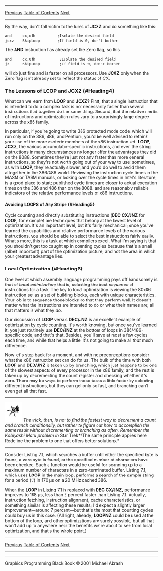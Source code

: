  ------------------------ --------------------------------- --------------------
  [Previous](07-01.html)   [Table of Contents](index.html)   [Next](07-03.html)
  ------------------------ --------------------------------- --------------------

By the way, don't fall victim to the lures of **JCXZ** and do something
like this:

    and     cx,ofh          ;Isolate the desired field
    jcxz    SkipLoop        ;If field is 0, don't bother

The **AND** instruction has already set the Zero flag, so this

    and     cx,0fh           ;Isolate the desired field
    jz      SkipLoop         ;If field is 0, don't bother

will do just fine and is faster on all processors. Use **JCXZ** only
when the Zero flag isn't already set to reflect the status of CX.

### The Lessons of LOOP and JCXZ {#Heading4}

What can we learn from **LOOP** and **JCXZ?** First, that a single
instruction that is intended to do a complex task is not necessarily
faster than several instructions that together do the same thing.
Second, that the relative merits of instructions and optimization rules
vary to a surprisingly large degree across the x86 family.

In particular, if you're going to write 386 protected mode code, which
will run only on the 386, 486, and Pentium, you'd be well advised to
rethink your use of the more esoteric members of the x86 instruction
set. **LOOP, JCXZ,** the various accumulator-specific instructions, and
even the string instructions in many circumstances no longer offer the
advantages they did on the 8088. Sometimes they're just not any faster
than more general instructions, so they're not worth going out of your
way to use; sometimes, as with **LOOP,** they're actually slower, and
you'd do well to avoid them altogether in the 386/486 world. Reviewing
the instruction cycle times in the MASM or TASM manuals, or looking over
the cycle times in Intel's literature, is a good place to start;
published cycle times are closer to actual execution times on the 386
and 486 than on the 8088, and are reasonably reliable indicators of the
relative performance levels of x86 instructions.

#### Avoiding LOOPS of Any Stripe {#Heading5}

Cycle counting and directly substituting instructions (**DEC CX/JNZ**
for **LOOP,** for example) are techniques that belong at the lowest
level of optimization. It's an important level, but it's fairly
mechanical; once you've learned the capabilities and relative
performance levels of the various instructions, you should be able to
select the best instructions fairly easily. What's more, this is a task
at which compilers excel. What I'm saying is that you shouldn't get too
caught up in counting cycles because that's a small (albeit important)
part of the optimization picture, and not the area in which your
greatest advantage lies.

### Local Optimization {#Heading6}

One level at which assembly language programming pays off handsomely is
that of *local optimization;* that is, selecting the best *sequence* of
instructions for a task. The key to local optimization is viewing the
80x86 instruction set as a set of building blocks, each with unique
characteristics. Your job is to sequence those blocks so that they
perform well. It doesn't matter what the instructions are intended to do
or what their names are; all that matters is what they *do.*

Our discussion of **LOOP** versus **DEC/JNZ** is an excellent example of
optimization by cycle counting. It's worth knowing, but once you've
learned it, you just routinely use **DEC/JNZ** at the bottom of loops in
386/486-specific code, and that's that. Besides, you'll save at most a
few cycles each time, and while that helps a little, it's not going to
make all *that* much difference.

Now let's step back for a moment, and with no preconceptions consider
what the x86 instruction set can do for us. The bulk of the time with
both **LOOP** and **DEC/JNZ** is taken up by branching, which just
happens to be one of the slowest aspects of every processor in the x86
family, and the rest is taken up by decrementing the count register and
checking whether it's zero. There may be ways to perform those tasks a
little faster by selecting different instructions, but they can get only
so fast, and branching can't even get all that fast.

  ------------------- -------------------------------------------------------------------------------------------------------------------------------------------------------------------------------------------------------------------------------------------------------------------------------------------------------------------------------------------------------
  ![](images/i.jpg)   *The trick, then, is not to find the fastest way to decrement a count and branch conditionally, but rather to figure out how to accomplish the same result without decrementing or branching as often. Remember the Kobiyashi Maru problem in* Star Trek*?The same principle applies here: Redefine the problem to one that offers better solutions.*
  ------------------- -------------------------------------------------------------------------------------------------------------------------------------------------------------------------------------------------------------------------------------------------------------------------------------------------------------------------------------------------------

Consider Listing 7.1, which searches a buffer until either the specified
byte is found, a zero byte is found, or the specified number of
characters have been checked. Such a function would be useful for
scanning up to a maximum number of characters in a zero-terminated
buffer. Listing 7.1, which uses **LOOP** in the main loop, performs a
search of the sample string for a period (‘.') in 170 µs on a 20 MHz
cached 386.

When the **LOOP** in Listing 7.1 is replaced with **DEC CX/JNZ,**
performance improves to 168 µs, less than 2 percent faster than Listing
7.1. Actually, instruction fetching, instruction alignment, cache
characteristics, or something similar is affecting these results; I'd
expect a slightly larger improvement—around 7 percent—but that's the
most that counting cycles could buy us in this case. (All right,
already; **LOOPNZ** could be used at the bottom of the loop, and other
optimizations are surely possible, but all that won't add up to anywhere
near the benefits we're about to see from local optimization, and that's
the whole point.)

  ------------------------ --------------------------------- --------------------
  [Previous](07-01.html)   [Table of Contents](index.html)   [Next](07-03.html)
  ------------------------ --------------------------------- --------------------

* * * * *

Graphics Programming Black Book © 2001 Michael Abrash
